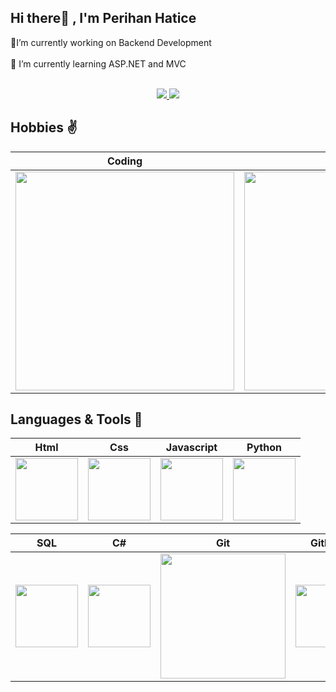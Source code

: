 ## Hi there👋 , I'm Perihan Hatice

🔭I’m currently working on Backend Development</br></br>🌱 I’m currently learning ASP.NET and MVC</br></br>
<p align="center">
  <a target="_blank" href="https://tr.linkedin.com/in/perihan-hatice-ayd%C4%B1n-82919b166/"><img src="https://img.shields.io/badge/LinkedIn-0077B5?style=for-the-badge&logo=linkedin&logoColor=white">   </a>
 <a target="_blank" href="mailto:aydnperihanhatice@gmail.com"><img src="https://img.shields.io/badge/Gmail-D14836?style=for-the-badge&logo=gmail&logoColor=white"></a>
 </p>


##  Hobbies ✌️

Coding|Cooking|Reading|Listening|
|:-:|:-:|:-:|:-:
<img style="width:350px" src="https://media2.giphy.com/media/f08cafueoCoRW/giphy.gif?cid=790b7611c9b17c67ac6071aa1eb30171ea8cec9f80d9d4c8&rid=giphy.gif&ct=g">|<img style="width: 350px" src="https://media.giphy.com/media/jCOuICpkZRPyg/giphy.gif">| <img style="width:350px" src="https://media.giphy.com/media/11BDDJSlJZ2uha/giphy.gif">|<img style="width: 350px" src="https://media.giphy.com/media/3ohzdRZz8YdhnUBjXO/giphy.gif">

## Languages & Tools 💪

|Html|Css|Javascript|Python
|:-:|:-:|:-:|:-:|
|<img style="width: 100px" src="https://media.giphy.com/media/QssGEmpkyEOhBCb7e1/giphy.gif">|<img style="width: 100px" src="https://media.giphy.com/media/CEHtFH3rJ6xdhBUKIT/giphy.gif">|<img style="width: 100px" src="https://media.giphy.com/media/ln7z2eWriiQAllfVcn/giphy.gif">|<img style="width: 100px" src="https://media.giphy.com/media/KAq5w47R9rmTuvWOWa/giphy.gif">|

|SQL|C#|Git|Github|VS Code
|:-:|:-:|:-:|:-:|:-:
|<img style="width: 100px" src="https://media1.giphy.com/media/EK5nB6wQKKN86j7GWx/giphy.gif?cid=790b76113fd65a9386daf6b2bd86487884627fdfdf1a597a&rid=giphy.gif&ct=s">|<img style="width: 100px" src="https://miro.medium.com/fit/c/64/64/1*JtC1CS6-OT218_QzRlLXFw.gif">|<img style="width: 200px" src="https://media.giphy.com/media/kH1DBkPNyZPOk0BxrM/giphy.gif">|<img style="width: 100px" src="https://media.giphy.com/media/KzJkzjggfGN5Py6nkT/giphy.gif">|<img style="width: 100px" src="https://media.giphy.com/media/IdyAQJVN2kVPNUrojM/giphy.gif">


